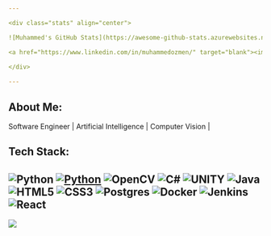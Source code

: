 ```yaml
---

<div class="stats" align="center">

![Muhammed's GitHub Stats](https://awesome-github-stats.azurewebsites.net/user-stats/muhammedozmen?cardType=github&theme=algolia&=50)

<a href="https://www.linkedin.com/in/muhammedozmen/" target="blank"><img align="center" src="https://raw.githubusercontent.com/rahuldkjain/github-profile-readme-generator/master/src/images/icons/Social/linked-in-alt.svg" alt="muhammedozmen" height="30" width="40" /></a>
  
</div>

---
```


## About Me:
Software Engineer | Artificial Intelligence | Computer Vision | 

## Tech Stack:
![Python](https://img.shields.io/badge/python-3670A0?style=for-the-badge&logo=python&logoColor=ffdd54) [![Python](https://img.shields.io/badge/Python-3776AB?style=for-the-badge&logo=python&logoColor=fff)](#) ![OpenCV](https://img.shields.io/badge/opencv-%23white.svg?style=for-the-badge&logo=opencv&logoColor=white) ![C#](https://img.shields.io/badge/c%23-%23239120.svg?style=for-the-badge&logo=c-sharp&logoColor=white) ![UNITY](https://img.shields.io/badge/Unity-%2320232a.svg?style=for-the-badge&logo=unity&logoColor=white) ![Java](https://img.shields.io/badge/java-%23ED8B00.svg?style=for-the-badge&logo=openjdk&logoColor=white)  ![HTML5](https://img.shields.io/badge/html5-%23E34F26.svg?style=for-the-badge&logo=html5&logoColor=white) ![CSS3](https://img.shields.io/badge/css3-%231572B6.svg?style=for-the-badge&logo=css3&logoColor=white) ![Postgres](https://img.shields.io/badge/postgres-%23316192.svg?style=for-the-badge&logo=postgresql&logoColor=white) ![Docker](https://img.shields.io/badge/docker-%230db7ed.svg?style=for-the-badge&logo=docker&logoColor=white) ![Jenkins](https://img.shields.io/badge/jenkins-%232C5263.svg?style=for-the-badge&logo=jenkins&logoColor=white)
![React](https://img.shields.io/badge/React-%2320232a.svg?logo=react&logoColor=%2361DAFB)
---

[![](https://visitcount.itsvg.in/api?id=muhammedozmen&icon=0&color=0)](https://visitcount.itsvg.in)
